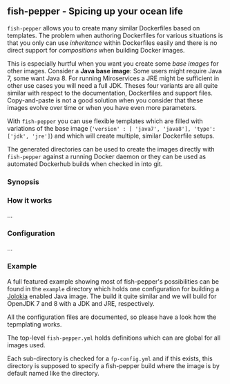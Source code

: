 ## fish-pepper - Spicing up your ocean life

`fish-pepper` allows you to create many similar Dockerfiles based on
templates. The problem when authoring Dockerfiles for various
situations is that you only can use *inheritance* within Dockerfiles
easily and there is no direct support for  *compositions* when
building Docker images. 

This is especially hurtful when you want you create some *base images*
for other images. Consider a **Java base image**: Some users might
require Java 7, some want Java 8. For running Miroservices a JRE might
be sufficient in other use cases you will need a full JDK. Theses four
variants are all quite similar with respect to the documentation, 
Dockerfiles and support files. Copy-and-paste is not a good
solution when you consider that these images evolve over time or when
you have even more parameters.

With `fish-pepper` you can use flexible templates which are filled with
variations of the base image (`'version' : [ 'java7', 'java8'],
'type': ['jdk', 'jre']`) and which will create multiple, similar
Dockerfile setups.

The generated directories can be used to create the images directly
with `fish-pepper` against a running Docker daemon or they can be used
as automated Dockerhub builds when checked in into git.

### Synopsis

### How it works

...

### Configuration

...

### Example

A full featured example showing most of fish-pepper's possibilities
can be found in the `example` directory which holds one configuration
for building a [Jolokia](http://www.jolokia.org) enabled Java
image. The build it quite similar and we will build for OpenJDK 7 and
8 with a JDK and JRE, respectively.

All the configuration files are documented, so please have a look how 
the tepmplating works.

The top-level `fish-pepper.yml` holds definitions which can are global
for all images used.
 
Each sub-directory is checked for a `fp-config.yml` and if this exists, 
this directory is supposed to specify a fish-pepper build where the image 
is by default named like the directory.
